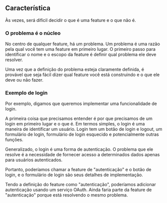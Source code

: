 ## Característica

Às vezes, será difícil decidir o que é uma feature e o que não é.

### O problema é o núcleo

No centro de qualquer feature, há um problema. Um problema é uma razão pela qual você tem uma feature em primeiro lugar. O primeiro passo para identificar o nome e o escopo da feature é definir qual problema ele deve resolver.

Uma vez que a definição do problema esteja claramente definida, é provável que seja fácil dizer qual feature você está construindo e o que ele deve ou não fazer.

### Exemplo de login

Por exemplo, digamos que queremos implementar uma funcionalidade de login.

A primeira coisa que precisamos entender é por que precisamos de um login em primeiro lugar e o que é. Em termos simples, o login é uma maneira de identificar um usuário. Login tem um botão de login e logout, um formulário de login, formulário de login esquecido e potencialmente outras funções.

Generalizado, o login é uma forma de autenticação. O problema que ele resolve é a necessidade de fornecer acesso a determinados dados apenas para usuários autenticados.

Portanto, poderíamos chamar a feature de "autenticação" e o botão de login, e o formulário de login são seus detalhes de implementação.

Tendo a definição do feature como "autenticação", poderíamos adicionar autenticação usando um serviço OAuth. Ainda faria parte da feature de "autenticação" porque está resolvendo o mesmo problema.